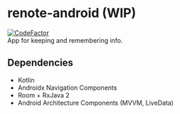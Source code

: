 # renote-android (WIP)
[![CodeFactor](https://www.codefactor.io/repository/github/bigman212/renote-android/badge)](https://www.codefactor.io/repository/github/bigman212/renote-android)  
App for keeping and remembering info.

## Dependencies
- Kotlin
- Androidx Navigation Components
- Room + RxJava 2
- Android Architecture Components (MVVM, LiveData)
